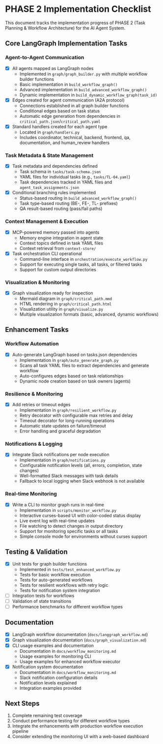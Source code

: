 # PHASE 2 Implementation Checklist

This document tracks the implementation progress of PHASE 2 (Task Planning & Workflow Architecture) for the AI Agent System.

## Core LangGraph Implementation Tasks

### Agent-to-Agent Communication
- [x] All agents mapped as LangGraph nodes
  - Implemented in `graph/graph_builder.py` with multiple workflow builder functions
  - Basic implementation in `build_workflow_graph()`
  - Advanced implementation in `build_advanced_workflow_graph()`
  - Dynamic implementation in `build_dynamic_workflow_graph(task_id)`
- [x] Edges created for agent communication (A2A protocol)
  - Connections established in all graph builder functions
  - Conditional edges based on task status
  - Automatic edge generation from dependencies in `critical_path.json`/`critical_path.yaml`
- [x] Standard handlers created for each agent type
  - Located in `graph/handlers.py`
  - Includes coordinator, technical, backend, frontend, qa, documentation, and human_review handlers

### Task Metadata & State Management
- [x] Task metadata and dependencies defined
  - Task schema in `tasks/task-schema.json`
  - YAML files for individual tasks (e.g., `tasks/TL-04.yaml`)
  - Task dependencies tracked in YAML files and `agent_task_assignments.json`
- [x] Conditional branching rules implemented
  - Status-based routing in `build_advanced_workflow_graph()`
  - Task type-based routing (BE-, FE-, TL- prefixes)
  - QA result-based routing (pass/fail paths)

### Context Management & Execution
- [x] MCP-powered memory passed into agents
  - Memory engine integration in agent state
  - Context topics defined in task YAML files
  - Context retrieval from `context-store/`
- [x] Task orchestration CLI operational
  - Command-line interface in `orchestration/execute_workflow.py`
  - Support for executing single tasks, all tasks, or filtered tasks
  - Support for custom output directories

### Visualization & Monitoring
- [x] Graph visualization ready for inspection
  - Mermaid diagram in `graph/critical_path.mmd`
  - HTML rendering in `graph/critical_path.html`
  - Visualization utility in `graph/visualize.py`
  - Multiple visualization formats (basic, advanced, dynamic workflows)

## Enhancement Tasks

### Workflow Automation
- [x] Auto-generate LangGraph based on tasks.json dependencies
  - Implementation in `graph/auto_generate_graph.py`
  - Scans all task YAML files to extract dependencies and generate workflow
  - Auto-configures edges based on task relationships
  - Dynamic node creation based on task owners (agents)

### Resilience & Monitoring
- [x] Add retries or timeout edges
  - Implementation in `graph/resilient_workflow.py`
  - Retry decorator with configurable max retries and delay
  - Timeout decorator for long-running operations
  - Automatic state updates on failure/timeout
  - Error handling and graceful degradation

### Notifications & Logging
- [x] Integrate Slack notifications per node execution
  - Implementation in `graph/notifications.py`
  - Configurable notification levels (all, errors, completion, state changes)
  - Well-formatted Slack messages with task details
  - Fallback to local logging when Slack webhook is not available

### Real-time Monitoring
- [x] Write a CLI to monitor graph runs in real-time
  - Implementation in `scripts/monitor_workflow.py`
  - Interactive curses-based UI with color-coded status display
  - Live event log with real-time updates
  - File watching to detect changes in output directory
  - Support for monitoring specific tasks or all tasks
  - Simple console mode for environments without curses support

## Testing & Validation

- [x] Unit tests for graph builder functions
  - Implemented in `tests/test_enhanced_workflow.py`
  - Tests for basic workflow execution
  - Tests for auto-generated workflows
  - Tests for resilient workflows with retry logic
  - Tests for notification system integration
- [ ] Integration tests for workflows
- [ ] Validation of state transitions
- [ ] Performance benchmarks for different workflow types

## Documentation

- [x] LangGraph workflow documentation (`docs/langgraph_workflow.md`)
- [x] Graph visualization documentation (`docs/graph_visualization.md`)
- [x] CLI usage examples and documentation
  - Documentation in `docs/workflow_monitoring.md`
  - Usage examples for monitoring CLI
  - Usage examples for enhanced workflow executor
- [x] Notification system documentation
  - Documentation in `docs/workflow_monitoring.md`
  - Slack notification configuration details
  - Notification levels explained
  - Integration examples provided

## Next Steps

1. Complete remaining test coverage
2. Conduct performance testing for different workflow types
3. Integrate the enhancements with production workflow execution pipeline
4. Consider extending the monitoring UI with a web-based dashboard